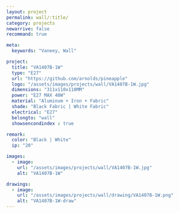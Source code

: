 ```yaml
---
layout: project
permalink: wall/:title/
category: projects
newarrive: false
recommand: true

meta:
  keywords: "Vaneey, Wall"

project:
  title: "VA1407B-1W"
  type: "E27"
  url: "https://github.com/arnolds/pineapple"
  logo: "/assets/images/projects/wall/VA1407B-1W.jpg"
  dimensions: "311x110x110MM"
  power: "E27 MAX 40W"
  material: "Aluminum + Iron + Fabric"
  shade: "Black Fabric | White Fabric"
  electrical: "E27"
  belongto: "wall"
  showsencondindex : true

remark:
  color: "Black | White"
  ip: "20"

images:
  - image:
    url: "/assets/images/projects/wall/VA1407B-1W.jpg"
    alt: "VA1407B-1W"

drawings:
  - image:
    url: "/assets/images/projects/wall/drawing/VA1407B-1W.png"
    alt: "VA1407B-1W-draw"
---
```

